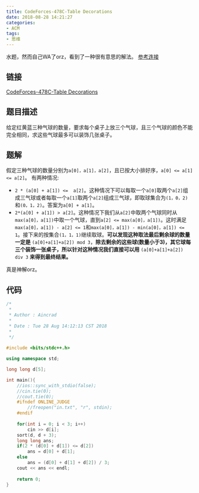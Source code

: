 ```yaml
---
title: CodeForces-478C-Table Decorations
date: 2018-08-28 14:21:27
categories:
- ACM
tags:
- 思维
---
```

水题，然而自己WA了orz，看到了一种很有意思的解法。
[参考连接](http://codeforces.com/blog/entry/18619)
<!--more-->
## 链接
[CodeForces-478C-Table Decorations](http://codeforces.com/problemset/problem/478/C)
## 题目描述
给定红黄蓝三种气球的数量，要求每个桌子上放三个气球，且三个气球的颜色不能完全相同，求这些气球最多可以装饰几张桌子。
## 题解
假定三种气球的数量分别为``a[0]，a[1]，a[2]``，且已按大小排好序，``a[0] <= a[1] <= a[2]``。
有两种情况:
* ``2 * (a[0] + a[1]) <=  a[2]``。这种情况下可以每取一个``a[0]``取两个``a[2]``组成三气球或者每取一个``a[1]``取两个``a[2]``组成三气球，即取球集合为``(1，0，2)``和``(0，1，2)``。答案为``a[0] + a[1]``。
* ``2*(a[0] + a[1]) > a[2]``。这种情况下我们从``a[2]``中取两个气球同时从``max(a[0]，a[1])``中取一个气球，直到``a[2] <= max(a[0]，a[1])``。这时满足``max(a[0]，a[1]) - a[2] <= 1``和``max(a[0]，a[1]) - min(a[0]，a[1]) <= 1``。接下来的按集合``(1，1，1)``继续取球。**可以发现这种取法最后剩余球的数量一定是** ``(a[0]+a[1]+a[2]) mod 3``，**除去剩余的这些球(数量小于3)，其它球每三个装饰一张桌子，所以针对这种情况我们直接可以用** ``(a[0]+a[1]+a[2]) div 3`` **来得到最终结果。**

真是神解orz。
## 代码
```C++
/*
 *
 * Author : Aincrad
 *
 * Date : Tue 28 Aug 14:12:13 CST 2018
 *
 */
 
#include <bits/stdc++.h>

using namespace std;

long long d[5];

int main(){
    //ios::sync_with_stdio(false);
    //cin.tie(0);
    //cout.tie(0);
    #ifndef ONLINE_JUDGE
        //freopen("in.txt", "r", stdin);
    #endif
    
    for(int i = 0; i < 3; i++)
        cin >> d[i];
    sort(d, d + 3);
    long long ans;
    if(2 * (d[0] + d[1]) <= d[2])
        ans = d[0] + d[1];
    else 
        ans = (d[0] + d[1] + d[2]) / 3;
    cout << ans << endl;
    
    return 0;
}
```

